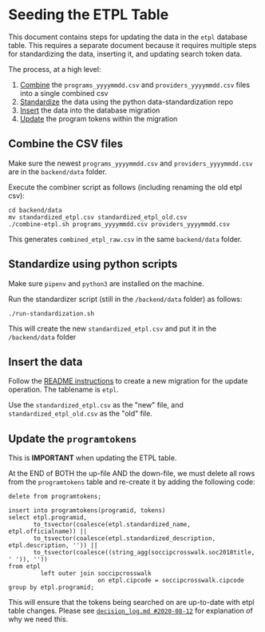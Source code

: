 # Seeding the ETPL Table

This document contains steps for updating the data in the `etpl` database table.  This requires a separate document
because it requires multiple steps for standardizing the data, inserting it, and updating search token data.

The process, at a high level:

1. [Combine](#combine-the-csv-files) the `programs_yyyymmdd.csv` and `providers_yyyymmdd.csv` files into a single combined csv
2. [Standardize](#standardize-using-python-scripts) the data using the python data-standardization repo
3. [Insert](#insert-the-data) the data into the database migration
4. [Update](#update-the-programtokens) the program tokens within the migration

## Combine the CSV files

Make sure the newest `programs_yyyymmdd.csv` and `providers_yyyymmdd.csv` are in the `backend/data` folder.

Execute the combiner script as follows (including renaming the old etpl csv):

```shell script
cd backend/data
mv standardized_etpl.csv standardized_etpl_old.csv
./combine-etpl.sh programs_yyyymmdd.csv providers_yyyymmdd.csv
```

This generates `combined_etpl_raw.csv` in the same `backend/data` folder.

## Standardize using python scripts

Make sure `pipenv` and `python3` are installed on the machine.

Run the standardizer script (still in the `/backend/data` folder) as follows:
```shell script
./run-standardization.sh
```

This will create the new `standardized_etpl.csv` and put it in the `/backend/data` folder

## Insert the data 

Follow the [README instructions](https://github.com/newjersey/d4ad/blob/master/README.md#updating-seeds) to create
a new migration for the update operation.  The tablename is `etpl`.  

Use the `standardized_etpl.csv` as the "new" file, and `standardized_etpl_old.csv` as the "old" file.

## Update the `programtokens`

This is **IMPORTANT** when updating the ETPL table.

At the END of BOTH the up-file AND the down-file, we must delete all rows from the `programtokens` table
and re-create it by adding the following code:

```postgresql
delete from programtokens;

insert into programtokens(programid, tokens)
select etpl.programid,
       to_tsvector(coalesce(etpl.standardized_name, etpl.officialname)) ||
       to_tsvector(coalesce(etpl.standardized_description, etpl.description, '')) ||
       to_tsvector(coalesce((string_agg(soccipcrosswalk.soc2018title, ' ')), ''))
from etpl
         left outer join soccipcrosswalk
                         on etpl.cipcode = soccipcrosswalk.cipcode
group by etpl.programid;
```

This will ensure that the tokens being searched on are up-to-date with etpl table changes.
Please see [`decision_log.md #2020-08-12`](https://github.com/newjersey/d4ad/blob/master/decision_log.md#2020-08-12) for explanation of why we need this.
